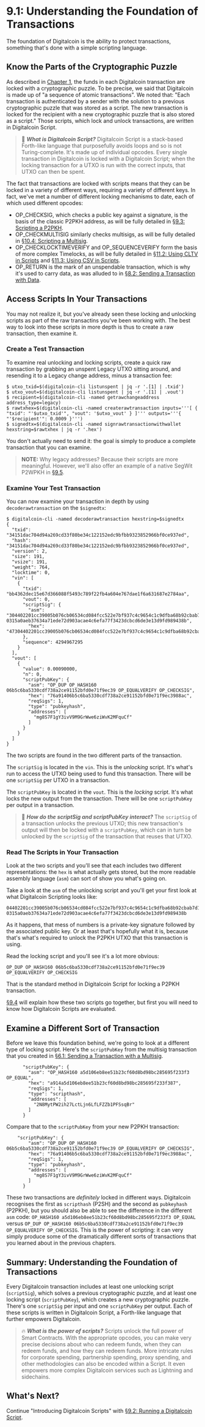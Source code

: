 # 9.1: Understanding the Foundation of Transactions

The foundation of Digitalcoin is the ability to protect transactions, something that's done with a simple scripting language.

## Know the Parts of the Cryptographic Puzzle

As described in [Chapter 1](01_0_Introducing_Bitcoin.md), the funds in each Digitalcoin transaction are locked with a cryptographic puzzle. To be precise, we said that Digitalcoin is made up of "a sequence of atomic transactions". We noted that: "Each transaction is authenticated by a sender with the solution to a previous cryptographic puzzle that was stored as a script. The new transaction is locked for the recipient with a new cryptographic puzzle that is also stored as a script." Those scripts, which lock and unlock transactions, are written in Digitalcoin Script.

> :book: ***What is Digitalcoin Script?*** Digitalcoin Script is a stack-based Forth-like language that purposefully avoids loops and so is not Turing-complete. It's made up of individual opcodes. Every single transaction in Digitalcoin is locked with a Digitalcoin Script; when the locking transaction for a UTXO is run with the correct inputs, that UTXO can then be spent.

The fact that transactions are locked with scripts means that they can be locked in a variety of different ways, requiring a variety of different keys. In fact, we've met a number of different locking mechanisms to date, each of which used different opcodes:

   * OP_CHECKSIG, which checks a public key against a signature, is the basis of the classic P2PKH address, as will be fully detailed in [§9.3: Scripting a P2PKH](09_3_Scripting_a_P2PKH.md).
   * OP_CHECKMULTISIG similarly checks multisigs, as will be fully detailed in [§10.4: Scripting a Multisig](10_4_Scripting_a_Multisig.md).
   * OP_CHECKLOCKTIMEVERIFY and OP_SEQUENCEVERIFY form the basis of more complex Timelocks, as will be fully detailed in [§11.2: Using CLTV in Scripts](11_2_Using_CLTV_in_Scripts) and [§11.3: Using CSV in Scripts](11_3_Using_CSV_in_Scripts.md).
   * OP_RETURN is the mark of an unspendable transaction, which is why it's used to carry data, as was alluded to in [§8.2: Sending a Transaction with Data](08_2_Sending_a_Transaction_with_Data.md).

## Access Scripts In Your Transactions

You may not realize it, but you've already seen these locking and unlocking scripts as part of the raw transactins you've been working with. The best way to look into these scripts in more depth is thus to create a raw transaction, then examine it.

### Create a Test Transaction

To examine real unlocking and locking scripts, create a quick raw transaction by grabbing an unspent Legacy UTXO sitting around, and resending it to a Legacy change address, minus a transaction fee:
```
$ utxo_txid=$(digitalcoin-cli listunspent | jq -r '.[1] | .txid') 
$ utxo_vout=$(digitalcoin-cli listunspent | jq -r '.[1] | .vout')
$ recipient=$(digitalcoin-cli -named getrawchangeaddress address_type=legacy)
$ rawtxhex=$(digitalcoin-cli -named createrawtransaction inputs='''[ { "txid": "'$utxo_txid'", "vout": '$utxo_vout' } ]''' outputs='''{ "'$recipient'": 0.0009 }''')
$ signedtx=$(digitalcoin-cli -named signrawtransactionwithwallet hexstring=$rawtxhex | jq -r '.hex')
```
You don't actually need to send it: the goal is simply to produce a complete transaction that you can examine.

> **NOTE:** Why legacy addresses? Because their scripts are more meaningful. However, we'll also offer an example of a native SegWit P2WPKH in [§9.5](09_5_Scripting_a_P2WPKH.md).

### Examine Your Test Transaction

You can now examine your transaction in depth by using `decoderawtransaction` on the `$signedtx`:
```
$ digitalcoin-cli -named decoderawtransaction hexstring=$signedtx
{
  "txid": "34151dac704d94a269cd33f80be34c122152edc9bfbb9323852966bf0ce937ed",
  "hash": "34151dac704d94a269cd33f80be34c122152edc9bfbb9323852966bf0ce937ed",
  "version": 2,
  "size": 191,
  "vsize": 191,
  "weight": 764,
  "locktime": 0,
  "vin": [
    {
      "txid": "bb4362dec15e67d366088f5493c789f22fb4a604e767dae1f6a631687e2784aa",
      "vout": 0,
      "scriptSig": {
        "asm": "304402201cc39005b076cb06534cd084fcc522e7bf937c4c9654c1c9dfba68b92cbab7d1022066f273178febc7a37568e2e9f4dec980a2e9a95441abe838c7ef64c39d85849c[ALL] 0315a0aeb37634a71ede72d903acae4c6efa77f3423dcbcd6de3e13d9fd989438b",
        "hex": "47304402201cc39005b076cb06534cd084fcc522e7bf937c4c9654c1c9dfba68b92cbab7d1022066f273178febc7a37568e2e9f4dec980a2e9a95441abe838c7ef64c39d85849c01210315a0aeb37634a71ede72d903acae4c6efa77f3423dcbcd6de3e13d9fd989438b"
      },
      "sequence": 4294967295
    }
  ],
  "vout": [
    {
      "value": 0.00090000,
      "n": 0,
      "scriptPubKey": {
        "asm": "OP_DUP OP_HASH160 06b5c6ba5330cdf738a2ce91152bfd0e71f9ec39 OP_EQUALVERIFY OP_CHECKSIG",
        "hex": "76a91406b5c6ba5330cdf738a2ce91152bfd0e71f9ec3988ac",
        "reqSigs": 1,
        "type": "pubkeyhash",
        "addresses": [
          "mg8S7F1gY3ivV9M9GrWwe6ziWvK2MFquCf"
        ]
      }
    }
  ]
}

```
The two scripts are found in the two different parts of the transaction.

The `scriptSig` is located in the `vin`. This is the _unlocking_ script. It's what's run to access the UTXO being used to fund this transaction. There will be one `scriptSig` per UTXO in a transaction.

The `scriptPubKey` is located in the `vout`. This is the _locking_ script. It's what locks the new output from the transaction. There will be one `scriptPubKey` per output in a transaction.

> :book: ***How do the scriptSig and scriptPubKey interact?*** The `scriptSig` of a transaction unlocks the previous UTXO; this new transaction's output will then be locked with a `scriptPubKey`, which can in turn be unlocked by the `scriptSig` of the transaction that reuses that UTXO.

### Read The Scripts in Your Transaction

Look at the two scripts and you'll see that each includes two different representations: the `hex` is what actually gets stored, but the more readable assembly language (`asm`) can sort of show you what's going on.

Take a look at the `asm` of the unlocking script and you'll get your first look at what Digitalcoin Scripting looks like:
```
04402201cc39005b076cb06534cd084fcc522e7bf937c4c9654c1c9dfba68b92cbab7d1022066f273178febc7a37568e2e9f4dec980a2e9a95441abe838c7ef64c39d85849c[ALL] 0315a0aeb37634a71ede72d903acae4c6efa77f3423dcbcd6de3e13d9fd989438b
```
As it happens, that mess of numbers is a private-key signature followed by the associated public key. Or at least that's hopefully what it is, because that's what's required to unlock the P2PKH UTXO that this transaction is using.

Read the locking script and you'll see it's a lot more obvious:
```
OP_DUP OP_HASH160 06b5c6ba5330cdf738a2ce91152bfd0e71f9ec39 OP_EQUALVERIFY OP_CHECKSIG
```
That is the standard method in Digitalcoin Script for locking a P2PKH transaction.

[§9.4](09_4_Scripting_a_P2PKH.md) will explain how these two scripts go together, but first you will need to know how Digitalcoin Scripts are evaluated.

## Examine a Different Sort of Transaction

Before we leave this foundation behind, we're going to look at a different type of locking script. Here's the `scriptPubKey` from the multisig transaction that you created in [§6.1: Sending a Transaction with a Multisig](06_1_Sending_a_Transaction_to_a_Multisig.md).
```
      "scriptPubKey": {
        "asm": "OP_HASH160 a5d106eb8ee51b23cf60d8bd98bc285695f233f3 OP_EQUAL",
        "hex": "a914a5d106eb8ee51b23cf60d8bd98bc285695f233f387",
        "reqSigs": 1,
        "type": "scripthash",
        "addresses": [
          "2N8MytPW2ih27LctLjn6LfLFZZb1PFSsqBr"
        ]
      }
```

Compare that to the `scriptPubKey` from your new P2PKH transaction:
```
    "scriptPubKey": {
        "asm": "OP_DUP OP_HASH160 06b5c6ba5330cdf738a2ce91152bfd0e71f9ec39 OP_EQUALVERIFY OP_CHECKSIG",
        "hex": "76a91406b5c6ba5330cdf738a2ce91152bfd0e71f9ec3988ac",
        "reqSigs": 1,
        "type": "pubkeyhash",
        "addresses": [
          "mg8S7F1gY3ivV9M9GrWwe6ziWvK2MFquCf"
        ]
      }
```

These two transactions are _definitely_ locked in different ways. Digitalcoin recognises the first as `scripthash` (P2SH) and the second as `pubkeyhash` (P2PKH), but you should also be able to see the difference in the different `asm` code: `OP_HASH160 a5d106eb8ee51b23cf60d8bd98bc285695f233f3 OP_EQUAL` versus `OP_DUP OP_HASH160 06b5c6ba5330cdf738a2ce91152bfd0e71f9ec39 OP_EQUALVERIFY OP_CHECKSIG`. This is the power of scripting: it can very simply produce some of the dramatically different sorts of transactions that you learned about in the previous chapters.

## Summary: Understanding the Foundation of Transactions

Every Digitalcoin transaction includes at least one unlocking script (`scriptSig`), which solves a previous cryptographic puzzle, and at least one locking script (`scriptPubKey`), which creates a new cryptographic puzzle. There's one `scriptSig` per input and one `scriptPubKey` per output. Each of these scripts is written in Digitalcoin Script, a Forth-like language that further empowers Digitalcoin.

> :fire: ***What is the power of scripts?*** Scripts unlock the full power of Smart Contracts. With the appropriate opcodes, you can make very precise decisions about who can redeem funds, when they can redeem funds, and how they can redeem funds. More intricate rules for corporate spending, partnership spending, proxy spending, and other methodologies can also be encoded within a Script. It even empowers more complex Digitalcoin services such as Lightning and sidechains.

## What's Next?

Continue "Introducing Digitalcoin Scripts" with [§9.2: Running a Digitalcoin Script](09_2_Running_a_Bitcoin_Script.md).
